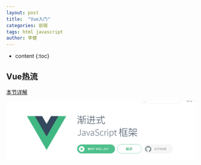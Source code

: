 ```yaml
---
layout: post
title:  "Vue入门"
categories: 前端
tags: html javascript
author: 李健
---
```

* content
{:toc}
## Vue热流




[本节详解](http://note.youdao.com/noteshare?id=444baf1b9b9f112d4ffefc5c28a17160)

![嘻嘻嘻](/images/qianduan/vue.png)
